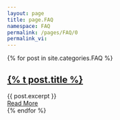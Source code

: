 ```yaml
---
layout: page
title: page.FAQ
namespace: FAQ
permalink: /pages/FAQ/0
permalink_vi:
---
```


<div class="posts">
  {% for post in site.categories.FAQ %}
    <article class="post">
      <h1><a href="{{ site.baseurl }}{{ post.url }}">{% t post.title %}</a></h1>
      <div class="entry">
        {{ post.excerpt }}
      </div>
      <a href="{{ site.baseurl }}{{ post.url }}" class="read-more">Read More</a>
    </article>
  {% endfor %}
</div>
